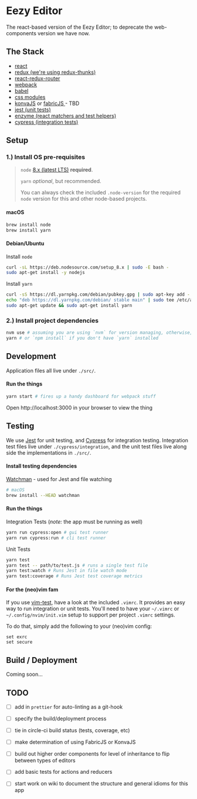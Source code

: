 # Eezy Editor

The react-based version of the Eezy Editor; to deprecate the web-components version we have now.

## The Stack

- [react](https://reactjs.org/)
- [redux (we're using redux-thunks)](https://redux.js.org/)
- [react-redux-router](https://github.com/ReactTraining/react-router/tree/master/packages/react-router-redux)
- [webpack](https://webpack.js.org/)
- [babel](https://babeljs.io/)
- [css modules](https://github.com/css-modules/css-modules)
- [konvaJS](https://konvajs.github.io/) or [ fabricJS ](http://fabricjs.com/) - TBD
- [jest (unit tests)](https://facebook.github.io/jest/)
- [enzyme (react matchers and test helpers)](https://github.com/airbnb/enzyme)
- [cypress (integration tests)](https://www.cypress.io/)

## Setup

### 1.)  Install OS pre-requisites

> `node` [8.x (latest LTS)](https://github.com/nodejs/Release#release-schedule) **required**.
>
> `yarn` *optional*, but recommended.
>
> You can always check the included `.node-version` for the required `node` version for this and other node-based projects.

#### macOS

```sh
brew install node
brew install yarn
```

#### Debian/Ubuntu

Install `node`

```sh
curl -sL https://deb.nodesource.com/setup_8.x | sudo -E bash -
sudo apt-get install -y nodejs
```

Install `yarn`

```sh
curl -sS https://dl.yarnpkg.com/debian/pubkey.gpg | sudo apt-key add -
echo "deb https://dl.yarnpkg.com/debian/ stable main" | sudo tee /etc/apt/sources.list.d/yarn.list
sudo apt-get update && sudo apt-get install yarn
```

### 2.)  Install project dependencies

```sh
nvm use # assuming you are using `nvm` for version managing, otherwise, make sure you are using `node-8.x`
yarn # or `npm install` if you don't have `yarn` installed
```

## Development

Application files all live under `./src/`.

#### Run the things

```sh
yarn start # fires up a handy dashboard for webpack stuff
```

Open http://localhost:3000 in your browser to view the thing

## Testing

We use [Jest](https://facebook.github.io/jest/docs/en/tutorial-react.html) for unit testing, and [Cypress](https://cypress.io) for integration testing. Integration test files live under `./cypress/integration`, and the unit test files live along side the implementations in `./src/`.

#### Install testing dependencies

[Watchman](https://facebook.github.io/watchman/docs/install.html) - used for Jest and file watching

```sh
# macOS
brew install --HEAD watchman
```

#### Run the things

Integration Tests (*note:* the app must be running as well)

```sh
yarn run cypress:open # gui test runner
yarn run cypress:run # cli test runner
```

Unit Tests

```sh
yarn test
yarn test -- path/to/test.js # runs a single test file
yarn test:watch # Runs Jest in file watch mode
yarn test:coverage # Runs Jest test coverage metrics
```

#### For the (neo)vim fam

If you use [vim-test](https://github.com/janko-m/vim-test), have a look at the included `.vimrc`. It provides an easy way to run integration or unit tests. You'll need to have your `~/.vimrc` or `~/.config/nvim/init.vim` setup to support per project `.vimrc` settings.

To do that, simply add the following to your (neo)vim config:

```viml
set exrc
set secure
```

## Build / Deployment

Coming soon...

## TODO

- [ ] add in `prettier` for auto-linting as a git-hook
- [ ] specify the build/deployment process
- [ ] tie in circle-ci build status (tests, coverage, etc)
- [ ] make determination of using FabricJS or KonvaJS
- [ ] build out higher order components for level of inheritance to flip between types of editors
- [ ] add basic tests for actions and reducers
- [ ] start work on wiki to document the structure and general idioms for this app


